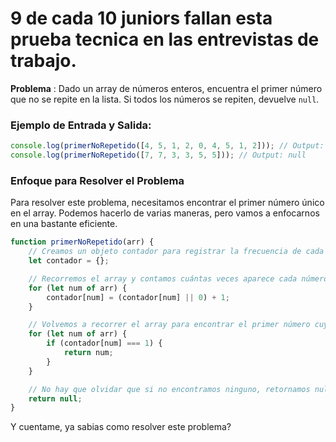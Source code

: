# 9 de cada 10 juniors fallan esta prueba tecnica en las entrevistas de trabajo. 

**Problema** : Dado un array de números enteros, encuentra el primer número que no se repite en la lista. Si todos los números se repiten, devuelve `null`.

### Ejemplo de Entrada y Salida:

``` javascript
console.log(primerNoRepetido([4, 5, 1, 2, 0, 4, 5, 1, 2])); // Output: 0
console.log(primerNoRepetido([7, 7, 3, 3, 5, 5])); // Output: null
```

### Enfoque para Resolver el Problema

Para resolver este problema, necesitamos encontrar el primer número único en el array. Podemos hacerlo de varias maneras, pero vamos a enfocarnos en una bastante eficiente.

```javascript
function primerNoRepetido(arr) {
    // Creamos un objeto contador para registrar la frecuencia de cada número en el array
    let contador = {};

    // Recorremos el array y contamos cuántas veces aparece cada número
    for (let num of arr) {
        contador[num] = (contador[num] || 0) + 1;
    }

    // Volvemos a recorrer el array para encontrar el primer número cuya frecuencia sea 1
    for (let num of arr) {
        if (contador[num] === 1) {
            return num;
        }
    }

    // No hay que olvidar que si no encontramos ninguno, retornamos null
    return null;
}
```

Y cuentame, ya sabias como resolver este problema?
